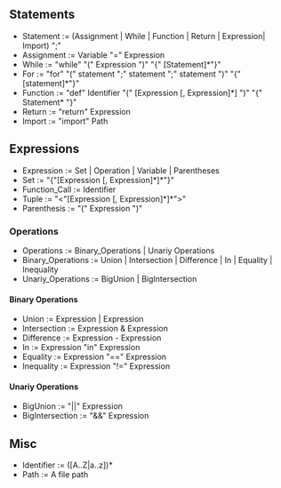 ## Statements
- Statement := (Assignment | While | Function | Return | Expression| Import) ";"
- Assignment := Variable "=" Expression
- While := "while" "(" Expression ")" "{" [Statement]*"}"
- For := "for" "(" statement ";" statement ";" statement ")" "{" [statement]*"}"
- Function := "def" Identifier "(" [Expression \[, Expression\]\*] ")" "{" Statement* "}"
- Return := "return" Expression
- Import := "import" Path

## Expressions
- Expression := Set | Operation | Variable | Parentheses
- Set := "{"[Expression \[, Expression\]\*]*"}"
- Function_Call := Identifier
- Tuple := "<"[Expression \[, Expression\]\*]*">"
- Parenthesis := "(" Expression ")"

### Operations
- Operations := Binary_Operations | Unariy Operations
- Binary_Operations := Union | Intersection | Difference | In | Equality | Inequality
- Unariy_Operations := BigUnion | BigIntersection

#### Binary Operations

- Union := Expression | Expression
- Intersection := Expression & Expression
- Difference := Expression - Expression
- In := Expression "in" Expression
- Equality := Expression "==" Expression
- Inequality := Expression "!=" Expression

#### Unariy Operations
- BigUnion := "||" Expression
- BigIntersection := "&&" Expression

## Misc
- Identifier := ([A..Z|a..z])*
- Path := A file path
